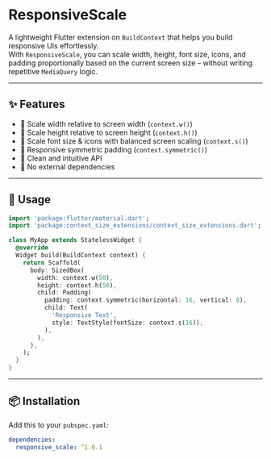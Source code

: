 # ResponsiveScale

A lightweight Flutter extension on `BuildContext` that helps you build responsive UIs effortlessly.  
With `ResponsiveScale`, you can scale width, height, font size, icons, and padding proportionally based on the current screen size – without writing repetitive `MediaQuery` logic.

---

## ✨ Features

- 🔹 Scale width relative to screen width (`context.w()`)
- 🔹 Scale height relative to screen height (`context.h()`)
- 🔹 Scale font size & icons with balanced screen scaling (`context.s()`)
- 🔹 Responsive symmetric padding (`context.symmetric()`)
- 🔹 Clean and intuitive API
- 🔹 No external dependencies

---

## 🚀 Usage

```dart
import 'package:flutter/material.dart';
import 'package:context_size_extensions/context_size_extensions.dart';

class MyApp extends StatelessWidget {
  @override
  Widget build(BuildContext context) {
    return Scaffold(
      body: SizedBox(
        width: context.w(50),
        height: context.h(50),
        child: Padding(
          padding: context.symmetric(horizontal: 16, vertical: 8),
          child: Text(
            'Responsive Text',
            style: TextStyle(fontSize: context.s(16)),
          ),
        ),
      ),
    );
  }
}
```

---

## 📦 Installation

Add this to your `pubspec.yaml`:

```yaml
dependencies:
  responsive_scale: ^1.0.1
